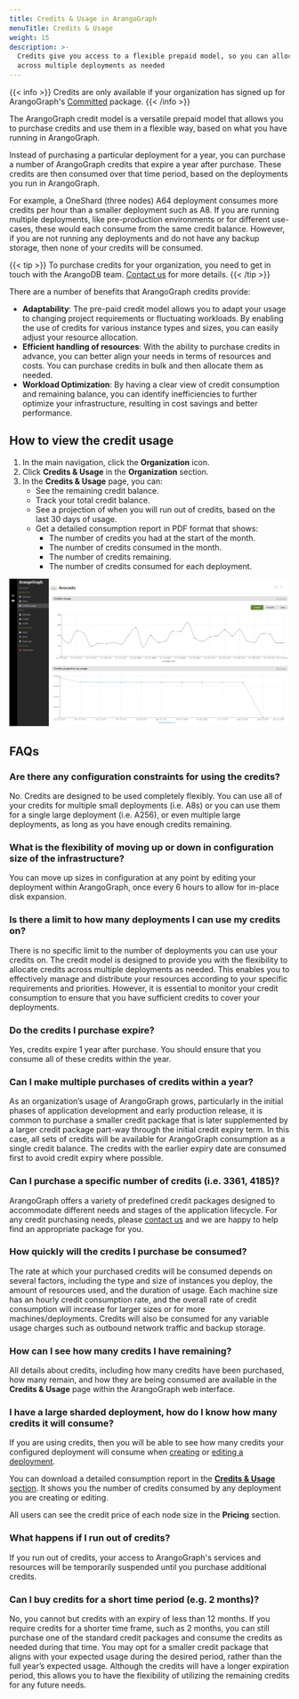 ```yaml
---
title: Credits & Usage in ArangoGraph
menuTitle: Credits & Usage
weight: 15
description: >-
  Credits give you access to a flexible prepaid model, so you can allocate them
  across multiple deployments as needed
---
```

{{< info >}}
Credits are only available if your organization has signed up for
ArangoGraph's [Committed](../organizations/_index.md#committed) package.
{{< /info >}}

The ArangoGraph credit model is a versatile prepaid model that allows you to
purchase credits and use them in a flexible way, based on what you have running
in ArangoGraph.

Instead of purchasing a particular deployment for a year, you can purchase a
number of ArangoGraph credits that expire a year after purchase. These credits
are then consumed over that time period, based on the deployments you run
in ArangoGraph.

For example, a OneShard (three nodes) A64 deployment consumes more credits per
hour than a smaller deployment such as A8. If you are running multiple deployments,
like pre-production environments or for different use-cases, these would each consume
from the same credit balance. However, if you are not running any deployments
and do not have any backup storage, then none of your credits will be consumed.

{{< tip >}}
To purchase credits for your organization, you need to get in touch with the
ArangoDB team. [Contact us](https://www.arangodb.com/contact/) for more details.
{{< /tip >}}

There are a number of benefits that ArangoGraph credits provide:
- **Adaptability**: The pre-paid credit model allows you to adapt your usage to
  changing project requirements or fluctuating workloads. By enabling the use of
  credits for various instance types and sizes, you can easily adjust your
  resource allocation.
- **Efficient handling of resources**: With the ability to purchase credits in
  advance, you can better align your needs in terms of resources and costs.
  You can purchase credits in bulk and then allocate them as needed.
- **Workload Optimization**: By having a clear view of credit consumption and
  remaining balance, you can identify inefficiencies to further optimize your
  infrastructure, resulting in cost savings and better performance.

## How to view the credit usage

1. In the main navigation, click the **Organization** icon.
2. Click **Credits & Usage** in the **Organization** section.
3. In the **Credits & Usage** page, you can:
   - See the remaining credit balance.
   - Track your total credit balance.
   - See a projection of when you will run out of credits, based on the last 30 days of usage. 
   - Get a detailed consumption report in PDF format that shows:
     - The number of credits you had at the start of the month.
     - The number of credits consumed in the month.
     - The number of credits remaining.
     - The number of credits consumed for each deployment.

![ArangoGraph Credits and Usage](../../images/arangograph-credits-and-usage.png)

## FAQs

### Are there any configuration constraints for using the credits?

No. Credits are designed to be used completely flexibly. You can use all of your
credits for multiple small deployments (i.e. A8s) or you can use them for a single
large deployment (i.e. A256), or even multiple large deployments, as long as you
have enough credits remaining.

### What is the flexibility of moving up or down in configuration size of the infrastructure?

You can move up sizes in configuration at any point by editing your deployment
within ArangoGraph, once every 6 hours to allow for in-place disk expansion.

### Is there a limit to how many deployments I can use my credits on?

There is no specific limit to the number of deployments you can use your credits
on. The credit model is designed to provide you with the flexibility to allocate
credits across multiple deployments as needed. This enables you to effectively
manage and distribute your resources according to your specific requirements and
priorities. However, it is essential to monitor your credit consumption to ensure
that you have sufficient credits to cover your deployments.

### Do the credits I purchase expire?

Yes, credits expire 1 year after purchase. You should ensure that you consume
all of these credits within the year.

### Can I make multiple purchases of credits within a year?

As an organization’s usage of ArangoGraph grows, particularly in the initial
phases of application development and early production release, it is common
to purchase a smaller credit package that is later supplemented by a larger
credit package part-way through the initial credit expiry term.
In this case, all sets of credits will be available for ArangoGraph consumption
as a single credit balance. The credits with the earlier expiry date are consumed
first to avoid credit expiry where possible.

### Can I purchase a specific number of credits (i.e. 3361, 4185)?

ArangoGraph offers a variety of predefined credit packages designed to
accommodate different needs and stages of the application lifecycle.
For any credit purchasing needs, please [contact us](https://www.arangodb.com/contact/)
and we are happy to help find an appropriate package for you.

### How quickly will the credits I purchase be consumed?

The rate at which your purchased credits will be consumed depends on several
factors, including the type and size of instances you deploy, the amount of
resources used, and the duration of usage. Each machine size has an hourly credit
consumption rate, and the overall rate of credit consumption will increase for
larger sizes or for more machines/deployments. Credits will also be consumed for
any variable usage charges such as outbound network traffic and backup storage.

### How can I see how many credits I have remaining?

All details about credits, including how many credits have been purchased,
how many remain, and how they are being consumed are available in the
**Credits & Usage** page within the ArangoGraph web interface.

### I have a large sharded deployment, how do I know how many credits it will consume?

If you are using credits, then you will be able to see how many credits your
configured deployment will consume when [creating](../deployments/_index.md#how-to-create-a-new-deployment)
or [editing a deployment](../deployments/_index.md#how-to-edit-a-deployment).

You can download a detailed consumption report in the
[**Credits & Usage** section](#how-to-view-the-credit-usage). It shows you the
number of credits consumed by any deployment you are creating or editing.

All users can see the credit price of each node size in the **Pricing** section.

### What happens if I run out of credits?

If you run out of credits, your access to ArangoGraph's services and resources
will be temporarily suspended until you purchase additional credits.

### Can I buy credits for a short time period (e.g. 2 months)?

No, you cannot but credits with an expiry of less than 12 months.
If you require credits for a shorter time frame, such as 2 months, you can still
purchase one of the standard credit packages and consume the credits as needed
during that time. You may opt for a smaller credit package that aligns with your
expected usage during the desired period, rather than the full year’s expected usage.
Although the credits will have a longer expiration period, this allows you to have
the flexibility of utilizing the remaining credits for any future needs.